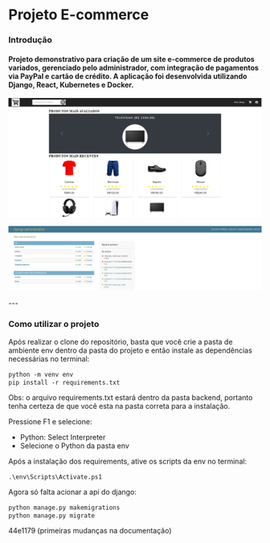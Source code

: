 # Projeto E-commerce

### Introdução
#### Projeto demonstrativo para criação de um site e-commerce de produtos variados, gerenciado pelo administrador, com integração de pagamentos via PayPal e cartão de crédito. A aplicação foi desenvolvida utilizando Django, React, Kubernetes e Docker.

<p align="center">
  <img src="ecommerce.PNG" alt="react" />
</p>

<p align="center">
  <img src="django.PNG" alt="django" />
</p>
---

### Como utilizar o projeto

Após realizar o clone do repositório, basta que você crie a pasta de ambiente env dentro da pasta do projeto e então instale as dependências necessárias no terminal:
```
python -m venv env
pip install -r requirements.txt
```
Obs: o arquivo requirements.txt estará dentro da pasta backend, portanto tenha certeza de que você esta na pasta correta para a instalação.

Pressione F1 e selecione:
- Python: Select Interpreter
- Selecione o Python da pasta env

Após a instalação dos requirements, ative os scripts da env no terminal:
```
.\env\Scripts\Activate.ps1
```

Agora só falta acionar a api do django:
```
python manage.py makemigrations
python manage.py migrate
```


44e1179 (primeiras mudanças na documentação)
